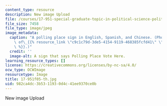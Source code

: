 ```yaml
---
content_type: resource
description: New image Upload
file: /courses/17-951-special-graduate-topic-in-political-science-political-behavior-fall-2005/982ca4dc3b5311930d4c41ee9370ce0b_17-951f05-th.jpg
file_size: 7458
file_type: image/jpeg
image_metadata:
  caption: "A polling place sign in English, Spanish, and Chinese. (Photo courtesy\
    \ of\_{{% resource_link \"c9c1c79d-3de5-4154-9119-468385fcfd41\" \"Steve Rhodes\"\
    \ %}}.)"
  credit: ''
  image-alt: A sign that says Polling Place Vote Here.
learning_resource_types: []
license: https://creativecommons.org/licenses/by-nc-sa/4.0/
ocw_type: OCWImage
resourcetype: Image
title: 17-951f05-th.jpg
uid: 982ca4dc-3b53-1193-0d4c-41ee9370ce0b
---
```

New image Upload